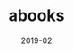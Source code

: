 ---
title: 'abooks'
date: '2019-02'
skills: 'html,css,jquery'
description: 'Amazon Books라는 브랜드 컨셉의 반응형 웹 페이지(정적 사이트)'
githubUrl1: 'https://github.com/babyazalea/abooks'
serviceUrl: 'https://babyazalea.github.io/abooks/'
---